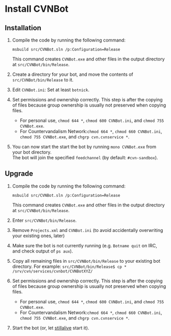# Install CVNBot

## Installation

1. Compile the code by running the following command:

   `msbuild src/CVNBot.sln /p:Configuration=Release`

   This command creates `CVNBot.exe` and other files in the output directory at `src/CVNBot/bin/Release`.
1. Create a directory for your bot, and move the contents of `src/CVNBot/bin/Release` to it.
1. Edit `CVNBot.ini`: Set at least `botnick`.
1. Set permissions and ownership correctly. This step is after the copying of files because group ownership is usually not preserved when copying files.
   * For personal use, `chmod 644 *`, `chmod 600 CVNBot.ini`, and `chmod 755 CVNBot.exe`.
   * For Countervandalism Network:`chmod 664 *`, `chmod 660 CVNBot.ini`,  `chmod 755 CVNBot.exe`, and `chgrp cvn.cvnservice *`.
1. You can now start the start the bot by running `mono CVNBot.exe` from your bot directory.<br/>The bot will join the specified `feedchannel` (by default: `#cvn-sandbox`).

## Upgrade

1. Compile the code by running the following command:

   `msbuild src/CVNBot.sln /p:Configuration=Release`

   This command creates `CVNBot.exe` and other files in the output directory at `src/CVNBot/bin/Release`.
1. Enter `src/CVNBot/bin/Release`.
1. Remove `Projects.xml` and `CVNBot.ini` (to avoid accidentally overwriting your existing ones, later)
1. Make sure the bot is not currently running (e.g. `Botname quit` on IRC, and check output of `ps aux`).
1. Copy all remaining files in `src/CVNBot/bin/Release` to your existing bot directory. For example: `src/CVNBot/bin/Release$ cp * /srv/cvn/services/cvnbot/CVNBotXYZ/`
1. Set permissions and ownership correctly. This step is after the copying of files because group ownership is usually not preserved when copying files.
   * For personal use, `chmod 644 *`, `chmod 600 CVNBot.ini`, and `chmod 755 CVNBot.exe`.
   * For Countervandalism Network:`chmod 664 *`, `chmod 660 CVNBot.ini`,  `chmod 755 CVNBot.exe`, and `chgrp cvn.cvnservice *`.
1. Start the bot (or, let [stillalive](https://gerrit.wikimedia.org/g/labs/countervandalism/stillalive/) start it).
